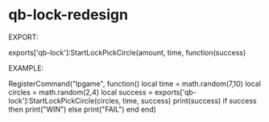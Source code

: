 # qb-lock-redesign




EXPORT:


exports['qb-lock']:StartLockPickCircle(amount, time, function(success)

EXAMPLE:


 RegisterCommand("lpgame", function()
	    local time = math.random(7,10)
	    local circles = math.random(2,4)
	    local success = exports['qb-lock']:StartLockPickCircle(circles, time, success)
	    print(success)
	    if success then
		    print("WIN")
	    else
		    print("FAIL")
	    end
    end)
